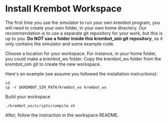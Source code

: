 
# Install Krembot Workspace

The first time you use the simulator to run your own krembot program, you will need to create your own
folder, in your own home directory. Our recommendation is to use a separate git repository for your work,
but this is up to you.  **Do NOT use a folder inside this krembot_sim git repository**, as it only 
contains the simulator and some example code. 

Choose a location for your workspace.  For instance, in your home folder, you could make a krembot_ws
folder.  Copy the krembot_ws folder from the krembot_sim git to create the new workspace. 

Here's an example (we assume you followed the installation instructions):

````
cd
cp -r $KREMBOT_SIM_PATH/krembot_ws krembot_ws
````



Build your workspace

````
./krembot_ws/scripts/compile.sh	
````

After, follow the instraction in the workspace README.